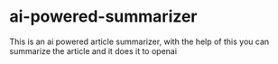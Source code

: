 # ai-powered-summarizer
This is an ai powered article summarizer, with the help of this you can summarize the article and it does it to openai

